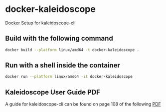 # docker-kaleidoscope
Docker Setup for kaleidoscope-cli

## Build with the following command
```bash
docker build --platform linux/amd64 -t docker-kaleidoscope .
```

## Run with a shell inside the container
```bash
docker run --platform linux/amd64 -it docker-kaleidoscope
```

## Kaleidoscope User Guide PDF
A guide for kaleidoscope-cli can be found on page 108 of the following [PDF](http://condor.wildlifeacoustics.com/Kaleidoscope.pdf)